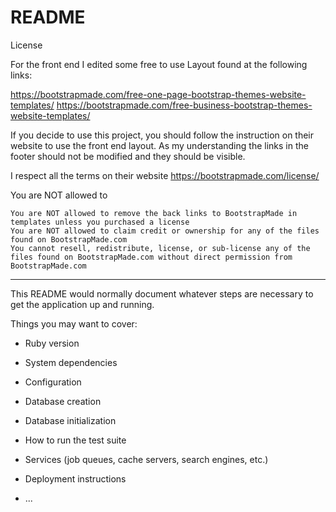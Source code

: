 # README

License

For the front end I edited some free to use Layout found at the following links:

https://bootstrapmade.com/free-one-page-bootstrap-themes-website-templates/
https://bootstrapmade.com/free-business-bootstrap-themes-website-templates/

If you decide to use this project, you should follow the instruction on their website to use the front end layout.
As my understanding the links in the footer should not be modified and they should be visible.

I respect all the terms on their website
https://bootstrapmade.com/license/

You are NOT allowed to

    You are NOT allowed to remove the back links to BootstrapMade in templates unless you purchased a license
    You are NOT allowed to claim credit or ownership for any of the files found on BootstrapMade.com
    You cannot resell, redistribute, license, or sub-license any of the files found on BootstrapMade.com without direct permission from BootstrapMade.com

----------------------------------------------------------------------------------------------------------------------

This README would normally document whatever steps are necessary to get the
application up and running.

Things you may want to cover:

* Ruby version

* System dependencies

* Configuration

* Database creation

* Database initialization

* How to run the test suite

* Services (job queues, cache servers, search engines, etc.)

* Deployment instructions

* ...
